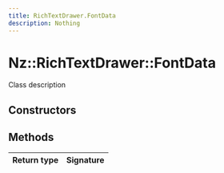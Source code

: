 ```yaml
---
title: RichTextDrawer.FontData
description: Nothing
---
```


# Nz::RichTextDrawer::FontData

Class description

## Constructors


## Methods

| Return type | Signature |
| ----------- | --------- |
